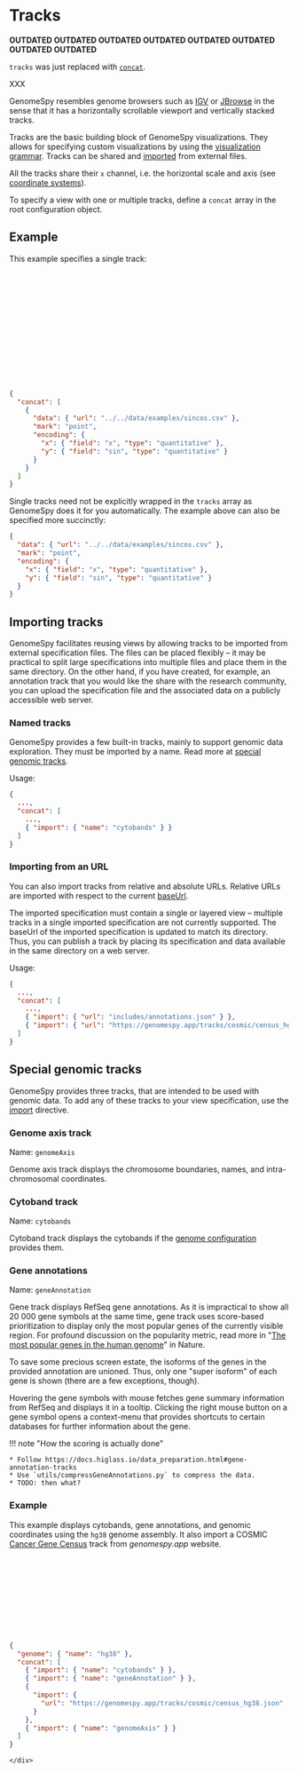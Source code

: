 # Tracks

**OUTDATED OUTDATED OUTDATED OUTDATED OUTDATED OUTDATED OUTDATED OUTDATED**

`tracks` was just replaced with [`concat`](../grammar/concat.md).

XXX

GenomeSpy resembles genome browsers such as
[IGV](http://software.broadinstitute.org/software/igv/) or
[JBrowse](https://jbrowse.org) in the sense that it has a horizontally
scrollable viewport and vertically stacked tracks.

Tracks are the basic building block of GenomeSpy visualizations. They allows
for specifying custom visualizations by using the [visualization
grammar](../grammar/index.md). Tracks can be shared and
[imported](#importing-tracks) from external files.

All the tracks share their `x` channel, i.e. the horizontal scale and axis
(see [coordinate systems](./coordinate-system.md)).

To specify a view with one or multiple tracks, define a `concat` array
in the root configuration object.

## Example

This example specifies a single track:

<div class="embed-example">
<div class="embed-container" style="height: 200px"></div>
<div class="embed-spec">

```json
{
  "concat": [
    {
      "data": { "url": "../../data/examples/sincos.csv" },
      "mark": "point",
      "encoding": {
        "x": { "field": "x", "type": "quantitative" },
        "y": { "field": "sin", "type": "quantitative" }
      }
    }
  ]
}
```

</div>
</div>

Single tracks need not be explicitly wrapped in the `tracks` array as
GenomeSpy does it for you automatically. The example above can also be
specified more succinctly:

```json
{
  "data": { "url": "../../data/examples/sincos.csv" },
  "mark": "point",
  "encoding": {
    "x": { "field": "x", "type": "quantitative" },
    "y": { "field": "sin", "type": "quantitative" }
  }
}
```

## Importing tracks

GenomeSpy facilitates reusing views by allowing tracks to be imported from
external specification files. The files can be placed flexibly – it may be
practical to split large specifications into multiple files and place them in
the same directory. On the other hand, if you have created, for example, an
annotation track that you would like the share with the research community,
you can upload the specification file and the associated data on a publicly
accessible web server.

### Named tracks

GenomeSpy provides a few built-in tracks, mainly to support genomic data
exploration. They must be imported by a name. Read more at [special genomic
tracks](#special-genomic-tracks).

Usage:

```json
{
  ...,
  "concat": [
    ...,
    { "import": { "name": "cytobands" } }
  ]
}
```

### Importing from an URL

You can also import tracks from relative and absolute URLs. Relative URLs
are imported with respect to the current [baseUrl](TODO!).

The imported specification must contain a single or layered view – multiple
tracks in a single imported specification are not currently supported. The
baseUrl of the imported specification is updated to match its directory.
Thus, you can publish a track by placing its specification and data available
in the same directory on a web server.

Usage:

```json
{
  ...,
  "concat": [
    ...,
    { "import": { "url": "includes/annotations.json" } },
    { "import": { "url": "https://genomespy.app/tracks/cosmic/census_hg38.json" } }
  ]
}
```

## Special genomic tracks

GenomeSpy provides three tracks, that are intended to be used with genomic
data. To add any of these tracks to your view specification, use the
[import](#importing-tracks) directive.

### Genome axis track

Name: `genomeAxis`

Genome axis track displays the chromosome boundaries, names, and
intra-chromosomal coordinates.

### Cytoband track

Name: `cytobands`

Cytoband track displays the cytobands if the [genome
configuration](coordinate-system.md#genomic-coordinates) provides them.

### Gene annotations

Name: `geneAnnotation`

Gene track displays RefSeq gene annotations. As it is impractical to show all
20 000 gene symbols at the same time, gene track uses score-based
prioritization to display only the most popular genes of the currently
visible region. For profound discussion on the popularity metric, read more
in "[The most popular genes in the human
genome](https://www.nature.com/articles/d41586-017-07291-9)" in Nature.

To save some precious screen estate, the isoforms of the genes in the
provided annotation are unioned. Thus, only one "super isoform" of each gene
is shown (there are a few exceptions, though).

Hovering the gene symbols with mouse fetches gene summary information from RefSeq
and displays it in a tooltip. Clicking the right mouse button on a gene symbol
opens a context-menu that provides shortcuts to certain databases for further
information about the gene.

!!! note "How the scoring is actually done"

    * Follow https://docs.higlass.io/data_preparation.html#gene-annotation-tracks
    * Use `utils/compressGeneAnnotations.py` to compress the data.
    * TODO: then what?

### Example

This example displays cytobands, gene annotations, and genomic coordinates
using the `hg38` genome assembly. It also import a COSMIC [Cancer Gene
Census](https://cancer.sanger.ac.uk/census) track from _genomespy.app_
website.

<div class="embed-example">
    <div class="embed-container" style="height: 140px"></div>
    <div class="embed-spec">

```json
{
  "genome": { "name": "hg38" },
  "concat": [
    { "import": { "name": "cytobands" } },
    { "import": { "name": "geneAnnotation" } },
    {
      "import": {
        "url": "https://genomespy.app/tracks/cosmic/census_hg38.json"
      }
    },
    { "import": { "name": "genomeAxis" } }
  ]
}
```

    </div>

</div>
